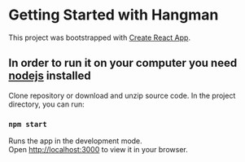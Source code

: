 # Getting Started with Hangman

This project was bootstrapped with [Create React App](https://github.com/facebook/create-react-app).

## In order to run it on your computer you need [nodejs](https://nodejs.org/en/) installed

Clone repository or download and unzip source code.
In the project directory, you can run:

### `npm start`

Runs the app in the development mode.\
Open [http://localhost:3000](http://localhost:3000) to view it in your browser.


